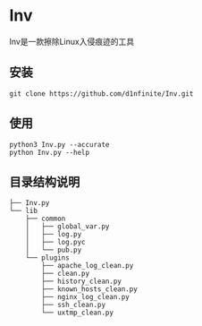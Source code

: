 # Inv
Inv是一款擦除Linux入侵痕迹的工具

## 安装
```
git clone https://github.com/d1nfinite/Inv.git
```

## 使用
```
python3 Inv.py --accurate
python Inv.py --help
```

## 目录结构说明
```
├── Inv.py
└── lib
    ├── common
    │   ├── global_var.py
    │   ├── log.py
    │   ├── log.pyc
    │   └── pub.py
    └── plugins
        ├── apache_log_clean.py
        ├── clean.py
        ├── history_clean.py
        ├── known_hosts_clean.py
        ├── nginx_log_clean.py
        ├── ssh_clean.py
        └── uxtmp_clean.py
```

